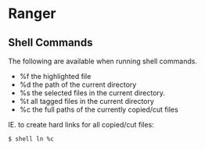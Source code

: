 # Ranger

## Shell Commands

The following are available when running shell commands.

+ %f   the highlighted file
+ %d   the path of the current directory
+ %s   the selected files in the current directory.
+ %t   all tagged files in the current directory
+ %c   the full paths of the currently copied/cut files

IE. to create hard links for all copied/cut files:

```
$ shell ln %c
```
